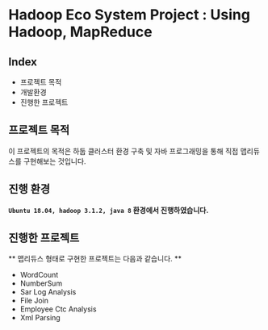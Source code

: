 # Hadoop Eco System Project : Using Hadoop, MapReduce
## Index
  - 프로젝트 목적
  - 개발환경
  - 진행한 프로젝트
  
## 프로젝트 목적
이 프로젝트의 목적은 하둡 클러스터 환경 구축 및 자바 프로그래밍을 통해 직접 맵리듀스를 구현해보는 것입니다.

## 진행 환경
**`Ubuntu 18.04, hadoop 3.1.2, java 8` 환경에서 진행하였습니다.**

## 진행한 프로젝트
<!-- Write Overview about this project -->
** 맵리듀스 형태로 구현한 프로젝트는 다음과 같습니다. **
- WordCount
- NumberSum
- Sar Log Analysis
- File Join
- Employee Ctc Analysis
- Xml Parsing

